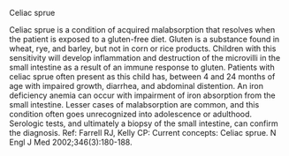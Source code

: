 Celiac sprue

Celiac sprue is a condition of acquired malabsorption that resolves when the patient is exposed to a gluten-free diet. Gluten is a substance found in wheat, rye, and barley, but not in corn or rice products. Children with this sensitivity will develop inflammation and destruction of the microvilli in the small intestine as a result of an immune response to gluten. Patients with celiac sprue often present as this child has, between 4 and 24 months of age with impaired growth, diarrhea, and abdominal distention. An iron deficiency anemia can occur with impairment of iron absorption from the small intestine. Lesser cases of malabsorption are common, and this condition often goes unrecognized into adolescence or adulthood. Serologic tests, and ultimately a biopsy of the small intestine, can confirm the diagnosis. Ref: Farrell RJ, Kelly CP: Current concepts: Celiac sprue. N Engl J Med 2002;346(3):180-188.
